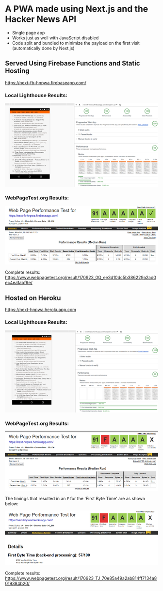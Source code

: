 # A PWA made using Next.js and the Hacker News API 

- Single page app
- Works just as well with JavaScript disabled
- Code split and bundled to minimize the payload on the first visit (automatically done by Next.js)

## Served Using Firebase Functions and Static Hosting

https://next-fb-hnpwa.firebaseapp.com/

### Local Lighthouse Results:

![Local Lighthouse](performance/fb-local-lighthouse.png)

### WebPageTest.org Results:

![Local Lighthouse](performance/fb-webpagetest.png)

Complete results: https://www.webpagetest.org/result/170923_0Q_ee3d10dc5b386229a2ad0ec4ea1abf9e/

## Hosted on Heroku

https://next-hnpwa.herokuapp.com

### Local Lighthouse Results:

![Local Lighthouse](performance/heroku-local-lighthouse.png)

### WebPageTest.org Results:

![Local Lighthouse](performance/heroku-webpagetest1.png)

The timings that resulted in an `F` for the 'First Byte Time' are as shown below:

![Local Lighthouse](performance/heroku-webpagetest2.png)

Complete results: https://www.webpagetest.org/result/170923_TJ_70e85a49a2ab814ff7134a8019384b20/
